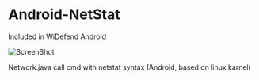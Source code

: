 # Android-NetStat

Included in WiDefend Android

![ScreenShot](https://github.com/wishihab/Android-NetStat/blob/master/netstat.png)

Network.java call cmd with netstat syntax (Android, based on linux karnel)
